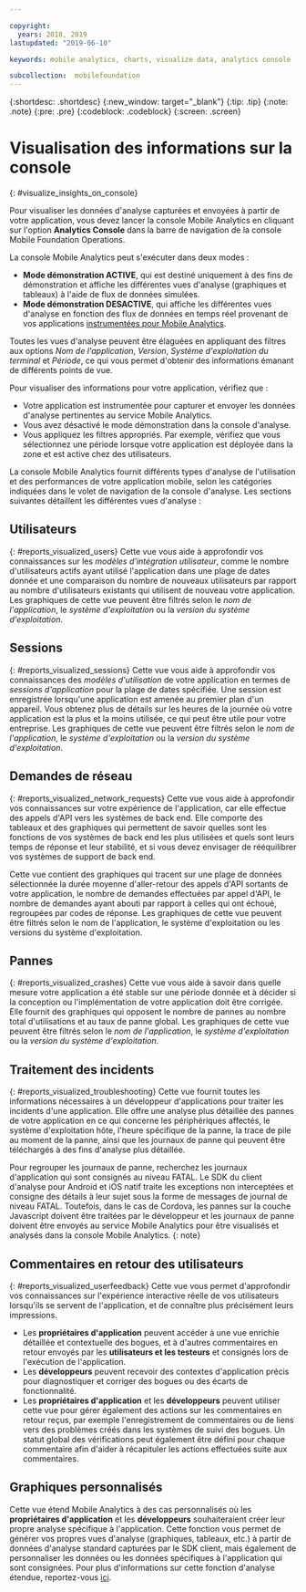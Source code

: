 ```yaml
---

copyright:
  years: 2018, 2019
lastupdated: "2019-06-10"

keywords: mobile analytics, charts, visualize data, analytics console

subcollection:  mobilefoundation
---
```


{:shortdesc: .shortdesc}
{:new_window: target="_blank"}
{:tip: .tip}
{:note: .note}
{:pre: .pre}
{:codeblock: .codeblock}
{:screen: .screen}

# Visualisation des informations sur la console
{: #visualize_insights_on_console}

Pour visualiser les données d'analyse capturées et envoyées à partir de votre application, vous devez lancer la console Mobile Analytics en cliquant sur l'option **Analytics Console** dans la barre de navigation de la console Mobile Foundation Operations. 

La console Mobile Analytics peut s'exécuter dans deux modes :
  - **Mode démonstration ACTIVE**, qui est destiné uniquement à des fins de démonstration et affiche les différentes vues d'analyse (graphiques et tableaux) à l'aide de flux de données simulées.
  - **Mode démonstration DESACTIVE**, qui affiche les différentes vues d'analyse en fonction des flux de données en temps réel provenant de vos applications [instrumentées pour Mobile Analytics](/docs/services/mobilefoundation?topic=mobilefoundation-instrument_your_app#instrument_your_app).

Toutes les vues d'analyse peuvent être élaguées en appliquant des filtres aux options *Nom de l'application*, *Version*, *Système d'exploitation du terminal* et *Période*, ce qui vous permet d'obtenir des informations émanant de différents points de vue.

Pour visualiser des informations pour votre application, vérifiez que :
  - Votre application est instrumentée pour capturer et envoyer les données d'analyse pertinentes au service Mobile Analytics.
  - Vous avez désactivé le mode démonstration dans la console d'analyse.
  - Vous appliquez les filtres appropriés. Par exemple, vérifiez que vous sélectionnez une période lorsque votre application est déployée dans la zone et est active chez des utilisateurs.

La console Mobile Analytics fournit différents types d'analyse de l'utilisation et des performances de votre application mobile, selon les catégories indiquées dans le volet de navigation de la console d'analyse. Les sections suivantes détaillent les différentes vues d'analyse :


## Utilisateurs
{: #reports_visualized_users}
Cette vue vous aide à approfondir vos connaissances sur les *modèles d'intégration utilisateur*, comme le nombre d'utilisateurs actifs ayant utilisé l'application dans une plage de dates donnée et une comparaison du nombre de nouveaux utilisateurs par rapport au nombre d'utilisateurs existants qui utilisent de nouveau votre application.
Les graphiques de cette vue peuvent être filtrés selon le *nom de l'application*, le *système d'exploitation* ou la *version du système d'exploitation*.

## Sessions
{: #reports_visualized_sessions}
Cette vue vous aide à approfondir vos connaissances des *modèles d'utilisation* de votre application en termes de *sessions d'application* pour la plage de dates spécifiée. Une session est enregistrée lorsqu'une application est amenée au premier plan d'un appareil.  Vous obtenez plus de détails sur les heures de la journée où votre application est la plus et la moins utilisée, ce qui peut être utile pour votre entreprise. Les graphiques de cette vue peuvent être filtrés selon le *nom de l'application*, le *système d'exploitation* ou la *version du système d'exploitation*.

## Demandes de réseau
{: #reports_visualized_network_requests}
Cette vue vous aide à approfondir vos connaissances sur votre expérience de l'application, car elle effectue des appels d'API vers les systèmes de back end.  Elle comporte des tableaux et des graphiques qui permettent de savoir quelles sont les fonctions de vos systèmes de back end les plus utilisées et quels sont leurs temps de réponse et leur stabilité, et si vous devez envisager de rééquilibrer vos systèmes de support de back end.

Cette vue contient des graphiques qui tracent sur une plage de données sélectionnée la durée moyenne d'aller-retour des appels d'API sortants de votre application, le nombre de demandes effectuées par appel d'API, le nombre de demandes ayant abouti par rapport à celles qui ont échoué, regroupées par codes de réponse.  Les graphiques de cette vue peuvent être filtrés selon le nom de l'application, le système d'exploitation ou les versions du système d'exploitation.

## Pannes
{: #reports_visualized_crashes}
Cette vue vous aide à savoir dans quelle mesure votre application a été stable sur une période donnée et à décider si la conception ou l'implémentation de votre application doit être corrigée.  Elle fournit des graphiques qui opposent le nombre de pannes au nombre total d'utilisations et au taux de panne global.  Les graphiques de cette vue peuvent être filtrés selon le *nom de l'application*, le *système d'exploitation* ou la *version du système d'exploitation*.


## Traitement des incidents
{: #reports_visualized_troubleshooting}
Cette vue fournit toutes les informations nécessaires à un développeur d'applications pour traiter les incidents d'une application.  Elle offre une analyse plus détaillée des pannes de votre application en ce qui concerne les périphériques affectés, le système d'exploitation hôte, l'heure spécifique de la panne, la trace de pile au moment de la panne, ainsi que les journaux de panne qui peuvent être téléchargés à des fins d'analyse plus détaillée.  

Pour regrouper les journaux de panne, recherchez les journaux d'application qui sont consignés au niveau FATAL.  Le SDK du client d'analyse pour Android et iOS natif traite les exceptions non interceptées et consigne des détails à leur sujet sous la forme de messages de journal de niveau FATAL.  Toutefois, dans le cas de Cordova, les pannes sur la couche Javascript doivent être traitées par le développeur et les journaux de panne doivent être envoyés au service Mobile Analytics pour être visualisés et analysés dans la console Mobile Analytics.
{: note}


## Commentaires en retour des utilisateurs
{: #reports_visualized_userfeedback}
Cette vue vous permet d'approfondir vos connaissances sur l'expérience interactive réelle de vos utilisateurs lorsqu'ils se servent de l'application, et de connaître plus précisément leurs impressions.

* Les **propriétaires d'application** peuvent accéder à une vue enrichie détaillée et contextuelle des bogues, et à d'autres commentaires en retour envoyés par les
**utilisateurs et les testeurs** et consignés lors de l'exécution de l'application.
* Les **développeurs** peuvent recevoir des contextes d'application précis pour diagnostiquer et corriger des bogues ou des écarts de fonctionnalité.
* Les **propriétaires d'application** et les **développeurs** peuvent utiliser cette vue pour gérer également des actions sur les commentaires en retour reçus, par exemple l'enregistrement de commentaires ou de liens vers des problèmes créés dans les systèmes de suivi des bogues.  Un statut global des vérifications peut également être défini pour chaque commentaire afin d'aider à récapituler les actions effectuées suite aux commentaires.

## Graphiques personnalisés
Cette vue étend Mobile Analytics à des cas personnalisés où les **propriétaires d'application** et les **développeurs** souhaiteraient créer leur propre analyse spécifique à l'application.   Cette fonction vous permet de générer vos propres vues d'analyse (graphiques, tableaux, etc.) à partir de données d'analyse standard capturées par le SDK client, mais également de personnaliser les données ou les données spécifiques à l'application qui sont consignées.  Pour plus d'informations sur cette fonction d'analyse étendue, reportez-vous [ici](/docs/services/mobilefoundation?topic=mobilefoundation-build_custom_charts#build_custom_charts).

